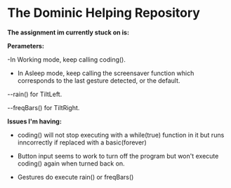 # The Dominic Helping Repository

**The assignment im currently stuck on is:**

**Perameters:**

-In Working mode, keep calling coding().

- In Asleep mode, keep calling the screensaver function which corresponds to the last gesture detected, or the default.

--rain() for TiltLeft.

--freqBars() for TiltRight.

**Issues I'm having:**

- coding() will not stop executing with a while(true) function in it but runs inncorrectly if replaced with a basic(forever)

- Button input seems to work to turn off the program but won't execute coding() again when turned back on.

- Gestures do execute rain() or freqBars()
